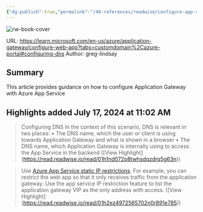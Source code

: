 ```yaml
---
{"dg-publish":true,"permalink":"/40-references/readwise/configure-app-service-with-application-gateway/","tags":["rw/articles"]}
---
```


![rw-book-cover](https://learn.microsoft.com/en-us/media/logos/logo-ms-social.png)
  
URL: https://learn.microsoft.com/en-us/azure/application-gateway/configure-web-app?tabs=customdomain%2Cazure-portal#configuring-dns
Author: greg-lindsay

## Summary

This article provides guidance on how to configure Application Gateway with Azure App Service

## Highlights added July 17, 2024 at 11:02 AM
>Configuring DNS
>In the context of this scenario, DNS is relevant in two places:
>• The DNS name, which the user or client is using towards Application Gateway and what is shown in a browser
>• The DNS name, which Application Gateway is internally using to access the App Service in the backend ([View Highlight] (https://read.readwise.io/read/01h1nd072p8twhsdqzdrq5g63n))


>Use [Azure App Service static IP restrictions](https://learn.microsoft.com/en-us/azure/application-gateway/configure-web-app?tabs=customdomain%2Cazure-portal/../app-service/app-service-ip-restrictions). For example, you can restrict the web app so that it only receives traffic from the application gateway. Use the app service IP restriction feature to list the application gateway VIP as the only address with access. ([View Highlight] (https://read.readwise.io/read/01h2ez4972565702n0r891e785))


